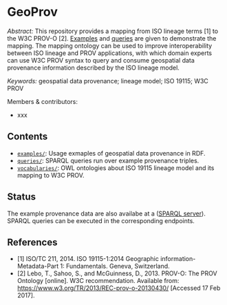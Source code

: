 GeoProv
========
*Abstract:* This repository provides a mapping from ISO lineage terms [1] to the W3C PROV-O [2]. [Examples](examples) and [queries](queries) are given to demonstrate the mapping. The mapping ontology can be used to improve interoperability between ISO lineage and PROV applications, with which domain experts can use W3C PROV syntax to query and consume geospatial data provenance information described by the ISO lineage model.

*Keywords:* geospatial data provenance; lineage model; ISO 19115; W3C PROV

Members & contributors:
- xxx

Contents
----------------------
- [`examples/`](examples): Usage exmaples of geospatial data provenance in RDF.
- [`queries/`](queries): SPARQL queries run over example provenance triples.
- [`vocabularies/`](vocabularies): OWL ontologies about ISO 19115 lineage model and its mapping to W3C PROV.

Status
---------
The example provenance data are also availabe at a ([SPARQL server](http://202.114.118.190:8099/fuseki/)). SPARQL queries can be executed in the corresponding endpoints.


References
----------
- [1] ISO/TC 211, 2014. ISO 19115-1:2014 Geographic information-Metadata-Part 1: Fundamentals. Geneva, Switzerland.
- [2] Lebo, T., Sahoo, S., and McGuinness, D., 2013. PROV-O: The PROV Ontology [online]. W3C recommendation. Available from: https://www.w3.org/TR/2013/REC-prov-o-20130430/ [Accessed 17 Feb 2017].

